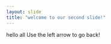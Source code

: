 ```yaml
---
layout: slide
title: "welcome to our second slide!"
---
```

hello all
Use the left arrow to go back!
